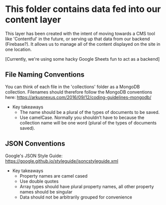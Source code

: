 # This folder contains data fed into our content layer

This layer has been created with the intent of moving towards a CMS tool like 'Contentful' in the future, or serving up that data from our backend (Firebase?). It allows us to manage all of the content displayed on the site in one location.

[Currently, we're using some hacky Google Sheets fun to act as a backend]

## File Naming Conventions

You can think of each file in the 'collections' folder as a MongoDB collection. Filenames should therefore follow the MongoDB conventions here: https://arkusnexus.com/2016/09/12/coding-guidelines-mongodb/

- Key takeaways
  - The name should be a plural of the types of documents to be saved.
  - Use camelCase. Normally you shouldn’t have to because the collection name will be one word (plural of the types of documents saved).

## JSON Conventions

Google's JSON Style Guide:
https://google.github.io/styleguide/jsoncstyleguide.xml

- Key takeaways
  - Property names are camel cased
  - Use double quotes
  - Array types should have plural property names, all other property names should be singular
  - Data should not be arbitrarily grouped for convenience
